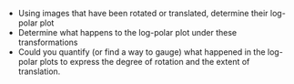 -	Using images that have been rotated or translated, determine their log-polar plot
-	Determine what happens to the log-polar plot under these transformations
-	Could you quantify (or find a way to gauge) what happened in the log-polar plots to express the degree of rotation and the extent of translation.
